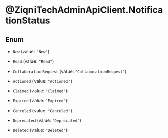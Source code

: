 # @ZiqniTechAdminApiClient.NotificationStatus

## Enum


* `New` (value: `"New"`)

* `Read` (value: `"Read"`)

* `CollaborationRequest` (value: `"CollaborationRequest"`)

* `Actioned` (value: `"Actioned"`)

* `Claimed` (value: `"Claimed"`)

* `Expired` (value: `"Expired"`)

* `Canceled` (value: `"Canceled"`)

* `Deprecated` (value: `"Deprecated"`)

* `Deleted` (value: `"Deleted"`)



